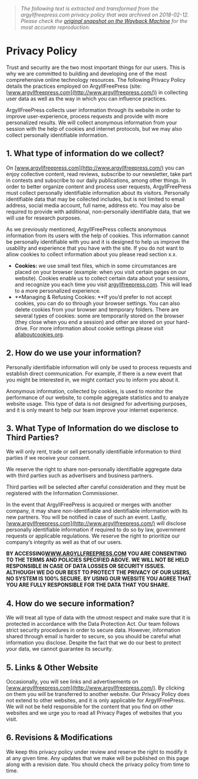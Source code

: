 > *The following text is extracted and transformed from the argyllfreepress.com privacy policy that was archived on 2018-02-12. Please check the [original snapshot on the Wayback Machine](https://web.archive.org/web/20180212032457id_/http%3A//www.argyllfreepress.com/privacy-policy) for the most accurate reproduction.*

# Privacy Policy

Trust and security are the two most important things for our users. This is why we are committed to building and developing one of the most comprehensive online technology resources. The following Privacy Policy details the practices employed on ArgyllFreePress (site: [www.argyllfreepress.com](http://www.argyllfreepress.com/)) in collecting user data as well as the way in which you can influence practices.

ArgyllFreePress collects user information through its website in order to improve user-experience, process requests and provide with more personalized results. We will collect anonymous information from your session with the help of cookies and internet protocols, but we may also collect personally identifiable information.

## **1\. What type of information do we collect?**

On [www.argyllfreepress.com](http://www.argyllfreepress.com/) you can enjoy collective content, read reviews, subscribe to our newsletter, take part in contests and subscribe to our daily publications, among other things. In order to better organize content and process user requests, ArgyllFreePress must collect personally identifiable information about its visitors. Personally identifiable data that may be collected includes, but is not limited to email address, social media account, full name, address etc. You may also be required to provide with additional, non-personally identifiable data, that we will use for research purposes.

As we previously mentioned, ArgyllFreePress collects anonymous information from its users with the help of cookies. This information cannot be personally identifiable with you and it is designed to help us improve the usability and experience that you have with the site. If you do not want to allow cookies to collect information about you please read section x.x.

  * **Cookies:** we use small text files, which in some circumstances are placed on your browser (example: when you visit certain pages on our website). Cookies enable us to collect certain data about your sessions, and recognize you each time you visit [argyllfreepress.com](http://www.argyllfreepress.com/). This will lead to a more personalized experience.
  * **Managing & Refusing Cookies: **If you’d prefer to not accept cookies, you can do so through your browser settings. You can also delete cookies from your browser and temporary folders. There are several types of cookies: some are temporarily stored on the browser (they close when you end a session) and other are stored on your hard-drive. For more information about cookie settings please visit [allaboutcookies.org](http://www.allaboutcookies.org/).



## **2\. How do we use your information?**

Personally identifiable information will only be used to process requests and establish direct communication. For example, if there is a new event that you might be interested in, we might contact you to inform you about it.

Anonymous information, collected by cookies, is used to monitor the performance of our website, to compile aggregate statistics and to analyze website usage. This type of data is not designed for advertising purposes, and it is only meant to help our team improve your internet experience.

## **3\. What Type of Information do we disclose to Third Parties?**

We will only rent, trade or sell personally identifiable information to third parties if we receive your consent.

We reserve the right to share non-personally identifiable aggregate data with third parties such as advertisers and business partners.

Third parties will be selected after careful consideration and they must be registered with the Information Commissioner.

In the event that ArgyllFreePress is acquired or merges with another company, it may share non-identifiable and identifiable information with its new partners. You will be notified in case of such an event. Lastly, [www.argyllfreepress.com](http://www.argyllfreepress.com/) will disclose personally identifiable information if required to do so by law, government requests or applicable regulations. We reserve the right to prioritize our company’s integrity as well as that of our users.

**BY ACCESSING[WWW.ARGYLLFREEPRESS.COM](http://www.argyllfreepress.com/) YOU ARE CONSENTING TO THE TERMS AND POLICIES SPECIFIED ABOVE. WE WILL NOT BE HELD RESPONSIBLE IN CASE OF DATA LOSSES OR SECURITY ISSUES. ALTHOUGH WE DO OUR BEST TO PROTECT THE PRIVACY OF OUR USERS, NO SYSTEM IS 100% SECURE. BY USING OUR WEBSITE YOU AGREE THAT YOU ARE FULLY RESPONSIBLE FOR THE DATA THAT YOU SHARE.**

## **4\. How do we secure information?**

We will treat all type of data with the utmost respect and make sure that it is protected in accordance with the Data Protection Act. Our team follows strict security procedures in order to secure data. However, information shared through email is harder to secure, so you should be careful what information you disclose. Despite the fact that we do our best to protect your data, we cannot guarantee its security.

## **5\. Links & Other Website**

Occasionally, you will see links and advertisements on [www.argyllfreepress.com](http://www.argyllfreepress.com/). By clicking on them you will be transferred to another website. Our Privacy Policy does not extend to other websites, and it is only applicable for ArgyllFreePress. We will not be held responsible for the content that you find on other websites and we urge you to read all Privacy Pages of websites that you visit.

## **6\. Revisions & Modifications**

We keep this privacy policy under review and reserve the right to modify it at any given time. Any updates that we make will be published on this page along with a revision date. You should check the privacy policy from time to time.
